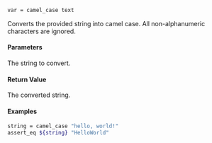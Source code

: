 ```sh
var = camel_case text
```

Converts the provided string into camel case.
All non-alphanumeric characters are ignored.

#### Parameters

The string to convert.

#### Return Value

The converted string.

#### Examples

```sh
string = camel_case "hello, world!"
assert_eq ${string} "HelloWorld"
```
